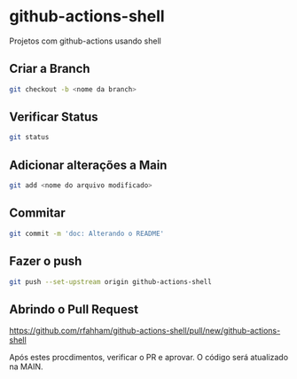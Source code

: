# github-actions-shell

Projetos com github-actions usando shell

## Criar a Branch

```bash
git checkout -b <nome da branch>
```

## Verificar Status 

```bash
git status
```

## Adicionar alterações a Main

```bash
git add <nome do arquivo modificado>
```

## Commitar 

```bash
git commit -m 'doc: Alterando o README'
```

## Fazer o push 

```bash
git push --set-upstream origin github-actions-shell
```

## Abrindo o Pull Request

https://github.com/rfahham/github-actions-shell/pull/new/github-actions-shell

Após estes procdimentos, verificar o PR e aprovar. O código será atualizado na MAIN.